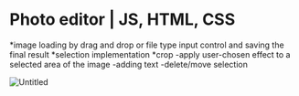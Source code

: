 # Photo editor | JS, HTML, CSS

*image loading by drag and drop or file type input control and saving the final result
*selection implementation
*crop
-apply user-chosen effect to a selected area of the image
-adding text
-delete/move selection


![Untitled](https://user-images.githubusercontent.com/77582607/188648918-a0fc50fb-080e-4a44-91c7-6c86e9daa0a5.png)


